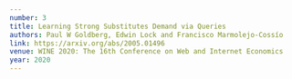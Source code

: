 ```yaml
---
number: 3
title: Learning Strong Substitutes Demand via Queries
authors: Paul W Goldberg, Edwin Lock and Francisco Marmolejo-Cossío
link: https://arxiv.org/abs/2005.01496
venue: WINE 2020: The 16th Conference on Web and Internet Economics
year: 2020
---
```



